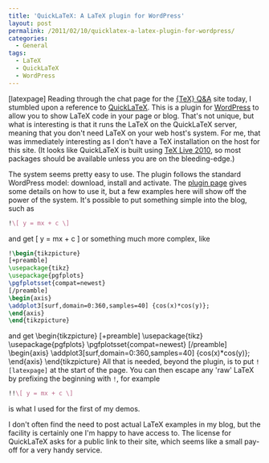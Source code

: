 ```yaml
---
title: 'QuickLaTeX: A LaTeX plugin for WordPress'
layout: post
permalink: /2011/02/10/quicklatex-a-latex-plugin-for-wordpress/
categories:
  - General
tags:
  - LaTeX
  - QuickLaTeX
  - WordPress
---
```

[latexpage]
Reading through the chat page for the [{TeX} Q&amp;A](https://tex.stackexchange.com/) site today, I stumbled upon a reference to [QuickLaTeX](http://www.holoborodko.com/pavel/quicklatex/). This is a plugin for [WordPress](http://www.wordpress.org/) to allow you to show LaTeX code in your page or blog. That's not unique, but what is interesting is that it runs the LaTeX on the QuickLaTeX server, meaning that you don't need LaTeX on your web host's system. For me, that was immediately interesting as I don't have a TeX installation on the host for this site. (It looks like QuickLaTeX is built using [TeX Live 2010](https://tug.org/texlive), so most packages should be available unless you are on the bleeding-edge.)

The system seems pretty easy to use. The plugin follows the standard WordPress model: download, install and activate. The [plugin page](http://www.holoborodko.com/pavel/quicklatex/#gstarted) gives some details on how to use it, but a few examples here will show off the power of the system. It's possible to put something simple into the blog, such as

```latex
!\[ y = mx + c \]
```

and get
\[ y = mx + c \]
or something much more complex, like

```latex
!\begin{tikzpicture}
[+preamble]
\usepackage{tikz}
\usepackage{pgfplots}
\pgfplotsset{compat=newest}
[/preamble]
\begin{axis}
\addplot3[surf,domain=0:360,samples=40] {cos(x)*cos(y)};
\end{axis}
\end{tikzpicture}
```

and get
\begin{tikzpicture}
[+preamble]
\usepackage{tikz}
\usepackage{pgfplots}
\pgfplotsset{compat=newest}
[/preamble]
\begin{axis}
\addplot3[surf,domain=0:360,samples=40] {cos(x)*cos(y)};
\end{axis}
\end{tikzpicture}
All that is needed, beyond the plugin, is to put `![latexpage]` at the start of the page. You can then escape any 'raw' LaTeX by prefixing the beginning with `!`, for example

```latex
!!\[ y = mx + c \]
```

is what I used for the first of my demos.

I don't often find the need to post actual LaTeX examples in my blog, but the facility is certainly one I'm happy to have access to. The license for QuickLaTeX asks for a public link to their site, which seems like a small pay-off for a very handy service.
